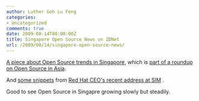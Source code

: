 ```yaml
---
author: Luther Goh Lu Feng
categories:
- Uncategorized
comments: true
date: 2009-08-14T00:00:00Z
title: Singapore Open Source News on ZDNet
url: /2009/08/14/singapore-open-source-news/
---
```


<a href="http://www.zdnetasia.com/news/software/0,39044164,62056390,00.htm">A piece about Open Source trends in Singapore</a>, which is <a href="http://www.zdnetasia.com/news/software/0,39044164,62056314,00.htm">part of a roundup on Open Source in Asia</a>.

And <a href="http://www.zdnetasia.com/news/software/0,39044164,62056569,00.htm">some snippets</a> from <a href="http://linuxnus.org/2009/07/27/red-hat-ceo-comes-to-singapore/">Red Hat CEO's recent address at SIM</a> .

Good to see Open Source in Singapre growing slowly but steadily.
